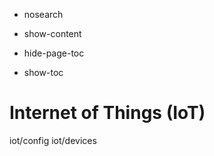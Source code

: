   - nosearch

  - show-content

  - hide-page-toc

  - show-toc

# Internet of Things (IoT)

<div class="toctree" data-titlesonly="">

iot/config iot/devices

</div>
